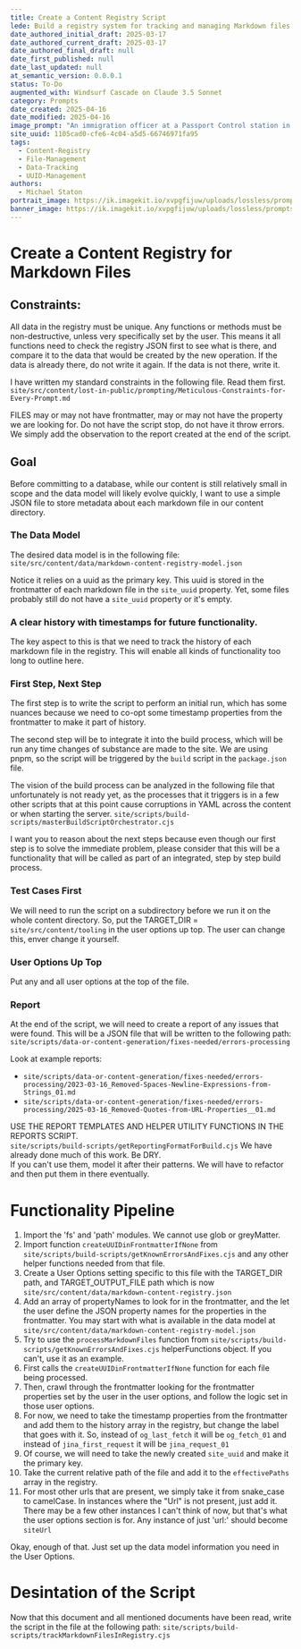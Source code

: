 ```yaml
---
title: Create a Content Registry Script
lede: Build a registry system for tracking and managing Markdown files
date_authored_initial_draft: 2025-03-17
date_authored_current_draft: 2025-03-17
date_authored_final_draft: null
date_first_published: null
date_last_updated: null
at_semantic_version: 0.0.0.1
status: To-Do
augmented_with: Windsurf Cascade on Claude 3.5 Sonnet
category: Prompts
date_created: 2025-04-16
date_modified: 2025-04-16
image_prompt: "An immigration officer at a Passport Control station in an Airport receives a line of personified, walking files. They wait in line with a passport to be stamped. Visual elements include code, folder icons, and a sense of systematic order and automation. The mood is orderly, efficient, and comical."
site_uuid: 1105cad0-cfe6-4c04-a5d5-66746971fa95
tags: 
  - Content-Registry
  - File-Management
  - Data-Tracking
  - UUID-Management
authors:
  - Michael Staton
portrait_image: https://ik.imagekit.io/xvpgfijuw/uploads/lossless/prompts/data-integrity/2025-05-04_portrait_image_Create-a-Content-Registry-Script_a7c90dfb-66a5-4628-b82a-4c8c288abc22_zJj1OVOsg.webp
banner_image: https://ik.imagekit.io/xvpgfijuw/uploads/lossless/prompts/data-integrity/2025-05-04_banner_image_Create-a-Content-Registry-Script_cc569e3d-c01a-4a6c-adb0-6a179b7216d8_fk1dVt0Bq.webp
---
```

# Create a Content Registry for Markdown Files

## Constraints:
All data in the registry must be unique. Any functions or methods must be non-destructive, unless very specifically set by the user.  This means it all functions need to check the registry JSON first to see what is there, and compare it to the data that would be created by the new operation.  If the data is already there, do not write it again.  If the data is not there, write it.  

I have written my standard constraints in the following file.  Read them first. 
`site/src/content/lost-in-public/prompting/Meticulous-Constraints-for-Every-Prompt.md`

FILES may or may not have frontmatter, may or may not have the property we are looking for.  Do not have the script stop, do not have it throw errors.  We simply add the observation to the report created at the end of the script.  

## Goal
Before committing to a database, while our content is still relatively small in scope and the data model will likely evolve quickly, I want to use a simple JSON file to store metadata about each markdown file in our content directory.

### The Data Model
The desired data model is in the following file:
`site/src/content/data/markdown-content-registry-model.json`

Notice it relies on a uuid as the primary key.  This uuid is stored in the frontmatter of each markdown file in the `site_uuid` property. Yet, some files probably still do not have a `site_uuid` property or it's empty.  

### A clear history with timestamps for future functionality.
The key aspect to this is that we need to track the history of each markdown file in the registry.  This will enable all kinds of functionality too long to outline here. 

### First Step, Next Step

The first step is to write the script to perform an initial run, which has some nuances because we need to co-opt some timestamp properties from the frontmatter to make it part of history. 

The second step will be to integrate it into the build process, which will be run any time changes of substance are made to the site. We are using pnpm, so the script will be triggered by the `build` script in the `package.json` file.  

The vision of the build process can be analyzed in the following file that unfortunately is not ready yet, as the processes that it triggers is in a few other scripts that at this point cause corruptions in YAML across the content or when starting the server. 
`site/scripts/build-scripts/masterBuildScriptOrchestrator.cjs`

I want you to reason about the next steps because even though our first step is to solve the immediate problem, please consider that this will be a functionality that will be called as part of an integrated, step by step build process.

### Test Cases First

We will need to run the script on a subdirectory before we run it on the whole content directory. So, put the TARGET_DIR = `site/src/content/tooling` in the user options up top.  The user can change this, enver change it yourself.  

### User Options Up Top
Put any and all user options at the top of the file.  

### Report

At the end of the script, we will need to create a report of any issues that were found.  This will be a JSON file that will be written to the following path: `site/scripts/data-or-content-generation/fixes-needed/errors-processing`

Look at example reports:
- `site/scripts/data-or-content-generation/fixes-needed/errors-processing/2023-03-16_Removed-Spaces-Newline-Expressions-from-Strings_01.md`
- `site/scripts/data-or-content-generation/fixes-needed/errors-processing/2025-03-16_Removed-Quotes-from-URL-Properties__01.md`

USE THE REPORT TEMPLATES AND HELPER UTILITY FUNCTIONS IN THE REPORTS SCRIPT.  
`site/scripts/build-scripts/getReportingFormatForBuild.cjs`
We have already done much of this work. Be DRY.  
If you can't use them, model it after their patterns.  We will have to refactor and then put them in there eventually. 

# Functionality Pipeline

1. Import the 'fs' and 'path' modules. We cannot use glob or greyMatter. 
2. Import function `createUUIDinFrontmatterIfNone` from `site/scripts/build-scripts/getKnownErrorsAndFixes.cjs` and any other helper functions needed from that file. 
3. Create a User Options setting specific to this file with the TARGET_DIR path, and TARGET_OUTPUT_FILE path which is now `site/src/content/data/markdown-content-registry.json`
4. Add an array of propertyNames to look for in the frontmatter, and the let the user define the JSON property names for the properties in the frontmatter. You may start with what is available in the data model at `site/src/content/data/markdown-content-registry-model.json`
5. Try to use the `processMarkdownFiles` function from `site/scripts/build-scripts/getKnownErrorsAndFixes.cjs` helperFunctions object. If you can't, use it as an example. 
6. First calls the `createUUIDinFrontmatterIfNone` function for each file being processed. 
7. Then, crawl through the frontmatter looking for the frontmatter properties set by the user in the user options, and follow the logic set in those user options. 
8. For now, we need to take the timestamp properties from the frontmatter and add them to the history array in the registry, but change the label that goes with it.  So, instead of `og_last_fetch` it will be `og_fetch_01` and instead of `jina_first_request` it will be `jina_request_01`
9. Of course, we will need to take the newly created `site_uuid` and make it the primary key. 
10. Take the current relative path of the file and add it to the `effectivePaths` array in the registry. 
11. For most other urls that are present, we simply take it from snake_case to camelCase. In instances where the "Url" is not present, just add it.  There may be a few other instances I can't think of now, but that's what the user options section is for. Any instance of just 'url:' should become `siteUrl`


Okay, enough of that. Just set up the data model information you need in the User Options.  





# Desintation of the Script

Now that this document and all mentioned documents have been read, write the script in the file at the following path:
`site/scripts/build-scripts/trackMarkdownFilesInRegistry.cjs`